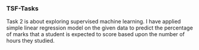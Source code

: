 ### TSF-Tasks
Task 2 is about exploring supervised machine learning. I have applied simple linear regression model on the given data to predict the percentage of marks that a student is expected to score based upon the number of hours they studied.
